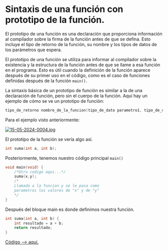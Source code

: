 # Sintaxis de una función con prototipo de la función.

El prototipo de una función es una declaración que proporciona información al compilador sobre la firma de la función antes de que se defina. Esto incluye el tipo de retorno de la función, su nombre y los tipos de datos de los parámetros que espera.

El prototipo de una función se utiliza para informar al compilador sobre la existencia y la estructura de la función antes de que se llame a esa función en el programa. Esto es útil cuando la definición de la función aparece después de su primer uso en el código, como es el caso de funciones definidas después de la función `main()`.

La sintaxis básica de un prototipo de función es similar a la de una declaración de función, pero sin el cuerpo de la función. Aquí hay un ejemplo de cómo se ve un prototipo de función:

```c
tipo_de_retorno nombre_de_la_funcion(tipo_de_dato parametro1, tipo_de_dato parametro2, ...);
```

Para el ejemplo visto anteriormente: 

[![15-05-2024-0004.jpg](https://i.postimg.cc/LsqtVTcZ/15-05-2024-0004.jpg)](https://postimg.cc/p9H5WDX2)

El prototipo de la función se vería algo así.

```c
int suma(int a, int b);
```

Posteriormente, tenemos nuestro código principal `main()`

```c
void main(void) {
    /*Otro codigo aqui...*/
    suma(x,y); 
    /* 
    Llamada a la funcion y se le pasa como 
    parametros los valores de "x" y de "y"
    */
}
```

Después del bloque main es donde definimos nuestra función.

```c
int suma(int a, int b) {
    int resultado = a + b;
    return resultado;
}
```

[Código --> aquí.](funcion.c)